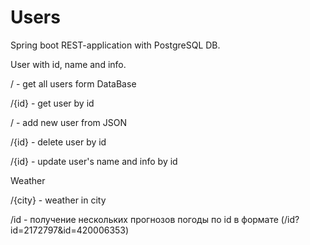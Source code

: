 # Users
Spring boot REST-application with PostgreSQL DB.

User with id, name and info.

/ - get all users form DataBase 

/{id} - get user by id

/ - add new user from JSON

/{id} - delete user by id

/{id} - update user's name and info by id

Weather 

/{city} - weather in city

/id - получение нескольких прогнозов погоды по id в формате (/id?id=2172797&id=420006353)

